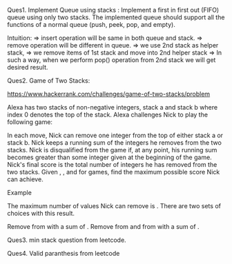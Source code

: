 Ques1. Implement Queue using stacks :
Implement a first in first out (FIFO) queue using only two stacks. The implemented queue should support all the functions of a normal queue (push, peek, pop, and empty).

Intuition:
=> insert operation will be same in both queue and stack.
=> remove operation will be different in queue.
=> we use 2nd stack as helper stack,
=> we remove items of 1st stack and move into 2nd helper stack
=> In such a way, when we perform pop() operation from 2nd stack we will get desired result.

Ques2. Game of Two Stacks:

https://www.hackerrank.com/challenges/game-of-two-stacks/problem

Alexa has two stacks of non-negative integers, stack a  and stack b where index 0 denotes the top of the stack. Alexa challenges Nick to play the following game:

In each move, Nick can remove one integer from the top of either stack a or stack  b.
Nick keeps a running sum of the integers he removes from the two stacks.
Nick is disqualified from the game if, at any point, his running sum becomes greater than some integer  given at the beginning of the game.
Nick's final score is the total number of integers he has removed from the two stacks.
Given , , and  for  games, find the maximum possible score Nick can achieve.

Example


The maximum number of values Nick can remove is . There are two sets of choices with this result.

Remove  from  with a sum of .
Remove  from  and  from  with a sum of .


Ques3. min stack question from leetcode.

Ques4. Valid paranthesis from leetcode